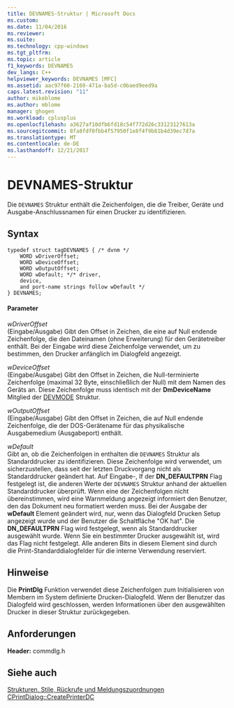 ```yaml
---
title: DEVNAMES-Struktur | Microsoft Docs
ms.custom: 
ms.date: 11/04/2016
ms.reviewer: 
ms.suite: 
ms.technology: cpp-windows
ms.tgt_pltfrm: 
ms.topic: article
f1_keywords: DEVNAMES
dev_langs: C++
helpviewer_keywords: DEVNAMES [MFC]
ms.assetid: aac97f60-2169-471a-ba5d-c0baed9eed9a
caps.latest.revision: "11"
author: mikeblome
ms.author: mblome
manager: ghogen
ms.workload: cplusplus
ms.openlocfilehash: a3627af10dfb6fd18c54f772d26c33123127613a
ms.sourcegitcommit: 8fa8fdf0fbb4f57950f1e8f4f9b81b4d39ec7d7a
ms.translationtype: MT
ms.contentlocale: de-DE
ms.lasthandoff: 12/21/2017
---
```

# <a name="devnames-structure"></a>DEVNAMES-Struktur
Die `DEVNAMES` Struktur enthält die Zeichenfolgen, die die Treiber, Geräte und Ausgabe-Anschlussnamen für einen Drucker zu identifizieren.  
  
## <a name="syntax"></a>Syntax  
  
```  
typedef struct tagDEVNAMES { /* dvnm */  
    WORD wDriverOffset;  
    WORD wDeviceOffset;  
    WORD wOutputOffset;  
    WORD wDefault; */* driver,
    device,
    and port-name strings follow wDefault */  
} DEVNAMES;  
```  
  
#### <a name="parameters"></a>Parameter  
 *wDriverOffset*  
 (Eingabe/Ausgabe) Gibt den Offset in Zeichen, die eine auf Null endende Zeichenfolge, die den Dateinamen (ohne Erweiterung) für den Gerätetreiber enthält. Bei der Eingabe wird diese Zeichenfolge verwendet, um zu bestimmen, den Drucker anfänglich im Dialogfeld angezeigt.  
  
 *wDeviceOffset*  
 (Eingabe/Ausgabe) Gibt den Offset in Zeichen, die Null-terminierte Zeichenfolge (maximal 32 Byte, einschließlich der Null) mit dem Namen des Geräts an. Diese Zeichenfolge muss identisch mit der **DmDeviceName** Mitglied der [DEVMODE](http://msdn.microsoft.com/library/windows/desktop/dd183565) Struktur.  
  
 *wOutputOffset*  
 (Eingabe/Ausgabe) Gibt den Offset in Zeichen, die auf Null endende Zeichenfolge, die der DOS-Gerätename für das physikalische Ausgabemedium (Ausgabeport) enthält.  
  
 *wDefault*  
 Gibt an, ob die Zeichenfolgen in enthalten die `DEVNAMES` Struktur als Standarddrucker zu identifizieren. Diese Zeichenfolge wird verwendet, um sicherzustellen, dass seit der letzten Druckvorgang nicht als Standarddrucker geändert hat. Auf Eingabe-, If der **DN_DEFAULTPRN** Flag festgelegt ist, die anderen Werte der `DEVNAMES` Struktur anhand der aktuellen Standarddrucker überprüft. Wenn eine der Zeichenfolgen nicht übereinstimmen, wird eine Warnmeldung angezeigt informiert den Benutzer, den das Dokument neu formatiert werden muss. Bei der Ausgabe der **wDefault** Element geändert wird, nur, wenn das Dialogfeld Drucken Setup angezeigt wurde und der Benutzer die Schaltfläche "OK hat". Die **DN_DEFAULTPRN** Flag wird festgelegt, wenn als Standarddrucker ausgewählt wurde. Wenn Sie ein bestimmter Drucker ausgewählt ist, wird das Flag nicht festgelegt. Alle anderen Bits in diesem Element sind durch die Print-Standarddialogfelder für die interne Verwendung reserviert.  
  
## <a name="remarks"></a>Hinweise  
 Die **PrintDlg** Funktion verwendet diese Zeichenfolgen zum Initialisieren von Membern im System definierte Drucken-Dialogfeld. Wenn der Benutzer das Dialogfeld wird geschlossen, werden Informationen über den ausgewählten Drucker in dieser Struktur zurückgegeben.  
  
## <a name="requirements"></a>Anforderungen  
 **Header:** commdlg.h  
  
## <a name="see-also"></a>Siehe auch  
 [Strukturen, Stile, Rückrufe und Meldungszuordnungen](../../mfc/reference/structures-styles-callbacks-and-message-maps.md)   
 [CPrintDialog::CreatePrinterDC](../../mfc/reference/cprintdialog-class.md#createprinterdc)


